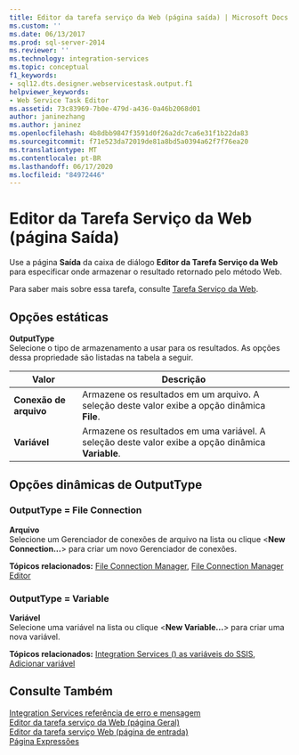 ```yaml
---
title: Editor da tarefa serviço da Web (página saída) | Microsoft Docs
ms.custom: ''
ms.date: 06/13/2017
ms.prod: sql-server-2014
ms.reviewer: ''
ms.technology: integration-services
ms.topic: conceptual
f1_keywords:
- sql12.dts.designer.webservicestask.output.f1
helpviewer_keywords:
- Web Service Task Editor
ms.assetid: 73c83969-7b0e-479d-a436-0a46b2068d01
author: janinezhang
ms.author: janinez
ms.openlocfilehash: 4b8dbb9847f3591d0f26a2dc7ca6e31f1b22da83
ms.sourcegitcommit: f71e523da72019de81a8bd5a0394a62f7f76ea20
ms.translationtype: MT
ms.contentlocale: pt-BR
ms.lasthandoff: 06/17/2020
ms.locfileid: "84972446"
---
```

# <a name="web-service-task-editor-output-page"></a>Editor da Tarefa Serviço da Web (página Saída)
  Use a página **Saída** da caixa de diálogo **Editor da Tarefa Serviço da Web** para especificar onde armazenar o resultado retornado pelo método Web.  
  
 Para saber mais sobre essa tarefa, consulte [Tarefa Serviço da Web](control-flow/web-service-task.md).  
  
## <a name="static-options"></a>Opções estáticas  
 **OutputType**  
 Selecione o tipo de armazenamento a usar para os resultados. As opções dessa propriedade são listadas na tabela a seguir.  
  
|Valor|Descrição|  
|-----------|-----------------|  
|**Conexão de arquivo**|Armazene os resultados em um arquivo. A seleção deste valor exibe a opção dinâmica **File**.|  
|**Variável**|Armazene os resultados em uma variável. A seleção deste valor exibe a opção dinâmica **Variable**.|  
  
## <a name="outputtype-dynamic-options"></a>Opções dinâmicas de OutputType  
  
### <a name="outputtype--file-connection"></a>OutputType = File Connection  
 **Arquivo**  
 Selecione um Gerenciador de conexões de arquivo na lista ou clique \<**New Connection...**> para criar um novo Gerenciador de conexões.  
  
 **Tópicos relacionados:** [File Connection Manager](connection-manager/file-connection-manager.md), [File Connection Manager Editor](../../2014/integration-services/file-connection-manager-editor.md)  
  
### <a name="outputtype--variable"></a>OutputType = Variable  
 **Variável**  
 Selecione uma variável na lista ou clique \<**New Variable...**> para criar uma nova variável.  
  
 **Tópicos relacionados:**  [Integration Services &#40;&#41; as variáveis do SSIS](integration-services-ssis-variables.md), [Adicionar variável](../../2014/integration-services/add-variable.md)  
  
## <a name="see-also"></a>Consulte Também  
 [Integration Services referência de erro e mensagem](../../2014/integration-services/integration-services-error-and-message-reference.md)   
 [Editor da tarefa serviço da Web &#40;página Geral&#41;](general-page-of-integration-services-designers-options.md)   
 [Editor da tarefa serviço Web &#40;página de entrada&#41;](../../2014/integration-services/web-service-task-editor-input-page.md)   
 [Página Expressões](expressions/expressions-page.md)  
  
  
